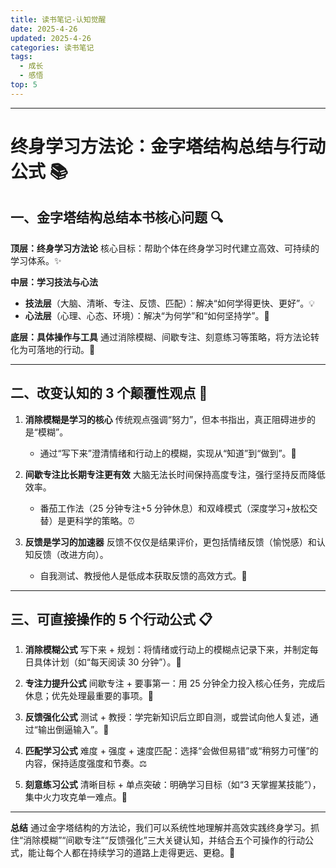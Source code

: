 ```yaml
---
title: 读书笔记-认知觉醒
date: 2025-4-26
updated: 2025-4-26
categories: 读书笔记
tags:
  - 成长
  - 感悟
top: 5
---
```


---

# 终身学习方法论：金字塔结构总结与行动公式 📚

## 一、金字塔结构总结本书核心问题 🔍

**顶层：终身学习方法论**
核心目标：帮助个体在终身学习时代建立高效、可持续的学习体系。✨

**中层：学习技法与心法**

- **技法层**（大脑、清晰、专注、反馈、匹配）：解决“如何学得更快、更好”。💡
- **心法层**（心理、心态、环境）：解决“为何学”和“如何坚持学”。💪

**底层：具体操作与工具**
通过消除模糊、间歇专注、刻意练习等策略，将方法论转化为可落地的行动。🚀

---

## 二、改变认知的 3 个颠覆性观点 🤯

1. **消除模糊是学习的核心**
   传统观点强调“努力”，但本书指出，真正阻碍进步的是“模糊”。

   - 通过“写下来”澄清情绪和行动上的模糊，实现从“知道”到“做到”。📝

2. **间歇专注比长期专注更有效**
   大脑无法长时间保持高度专注，强行坚持反而降低效率。

   - 番茄工作法（25 分钟专注+5 分钟休息）和双峰模式（深度学习+放松交替）是更科学的策略。⏰

3. **反馈是学习的加速器**
   反馈不仅仅是结果评价，更包括情绪反馈（愉悦感）和认知反馈（改进方向）。
   - 自我测试、教授他人是低成本获取反馈的高效方式。🎯

---

## 三、可直接操作的 5 个行动公式 📋

1. **消除模糊公式**
   写下来 + 规划：将情绪或行动上的模糊点记录下来，并制定每日具体计划（如“每天阅读 30 分钟”）。📝

2. **专注力提升公式**
   间歇专注 + 要事第一：用 25 分钟全力投入核心任务，完成后休息；优先处理最重要的事项。💼

3. **反馈强化公式**
   测试 + 教授：学完新知识后立即自测，或尝试向他人复述，通过“输出倒逼输入”。📣

4. **匹配学习公式**
   难度 + 强度 + 速度匹配：选择“会做但易错”或“稍努力可懂”的内容，保持适度强度和节奏。⚖️

5. **刻意练习公式**
   清晰目标 + 单点突破：明确学习目标（如“3 天掌握某技能”），集中火力攻克单一难点。🎯

---

**总结**
通过金字塔结构的方法论，我们可以系统性地理解并高效实践终身学习。抓住“消除模糊”“间歇专注”“反馈强化”三大关键认知，并结合五个可操作的行动公式，能让每个人都在持续学习的道路上走得更远、更稳。🎉

